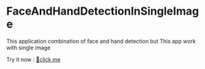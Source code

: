 # FaceAndHandDetectionInSingleImage

This application combination of face and hand detection but This app work with single image

Try it now : [🔗click me](https://faceandhanddetectionwithsingleimage.streamlit.app/)
